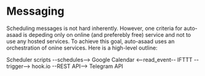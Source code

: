 # Messaging

Scheduling messages is not hard inherently. However, one criteria for 
auto-asaad is depeding only on online (and preferebly free) service and not to
use any hosted services. To achieve this goal, auto-asaad uses an orchestration
 of onine services. Here is a high-level outline:

 Scheduler scripts --schedules--> Google Calendar  <--read_event-- IFTTT --trigger--> hook.io --REST API--> Telegram API
